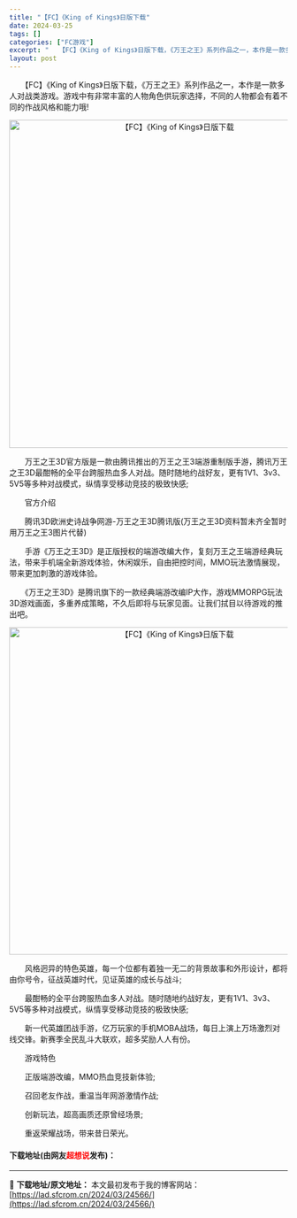 ```yaml
---
title: "【FC】《King of Kings》日版下载"
date: 2024-03-25
tags: []
categories: ["FC游戏"]
excerpt: "　　【FC】《King of Kings》日版下载，《万王之王》系列作品之一，本作是一款多人对战类游戏。游戏中有非常丰富的人物角色供玩家选择，不同的人物都会有着不同的作战风格和能力哦! 　　万王之王3D官方版是一款由腾讯推出的万王之王3端游重制版手游，腾讯万王之王3D最酣畅的全平台跨服热血多人对战。&hellip;"
layout: post
---
```


 <p>　　【FC】《King of Kings》日版下载，《万王之王》系列作品之一，本作是一款多人对战类游戏。游戏中有非常丰富的人物角色供玩家选择，不同的人物都会有着不同的作战风格和能力哦!</p> <p align="center"><img align="" border="0" src="https://lad.sfcrom.cn/wp-content/uploads/2024/03/20240325_6601945d69e10.png" width="593" alt="【FC】《King of Kings》日版下载" /></p> <p>　　万王之王3D官方版是一款由腾讯推出的万王之王3端游重制版手游，腾讯万王之王3D最酣畅的全平台跨服热血多人对战。随时随地约战好友，更有1V1、3v3、5V5等多种对战模式，纵情享受移动竞技的极致快感;</p> <p>　　官方介绍</p> <p>　　腾讯3D欧洲史诗战争网游-万王之王3D腾讯版(万王之王3D资料暂未齐全暂时用万王之王3图片代替)</p> <p>　　手游《万王之王3D》是正版授权的端游改编大作，复刻万王之王端游经典玩法，带来手机端全新游戏体验，休闲娱乐，自由把控时间，MMO玩法激情展现，带来更加刺激的游戏体验。</p> <p>　　《万王之王3D》是腾讯旗下的一款经典端游改编IP大作，游戏MMORPG玩法3D游戏画面，多重养成策略，不久后即将与玩家见面。让我们拭目以待游戏的推出吧。</p> <p align="center"><img align="" border="0" src="https://lad.sfcrom.cn/wp-content/uploads/2024/03/20240325_6601945f4a539.png" width="592" alt="【FC】《King of Kings》日版下载" /></p> <p>　　风格迥异的特色英雄，每一个位都有着独一无二的背景故事和外形设计，都将由你号令，征战英雄时代，见证英雄的成长与战斗;</p> <p>　　最酣畅的全平台跨服热血多人对战。随时随地约战好友，更有1V1、3v3、5V5等多种对战模式，纵情享受移动竞技的极致快感;</p> <p>　　新一代英雄团战手游，亿万玩家的手机MOBA战场，每日上演上万场激烈对线交锋。新赛季全民乱斗大联欢，超多奖励人人有份。</p> <p>　　游戏特色</p> <p>　　正版端游改编，MMO热血竞技新体验;</p> <p>　　召回老友作战，重温当年网游激情作战;</p> <p>　　创新玩法，超高画质还原曾经场景;</p> <p>　　重返荣耀战场，带来昔日荣光。</p> <p><h4>下载地址(由网友<font color="red">超想说</font>发布)：</h4></p> 

---
📖 **下载地址/原文地址：** 本文最初发布于我的博客网站：[https://lad.sfcrom.cn/2024/03/24566/](https://lad.sfcrom.cn/2024/03/24566/)
